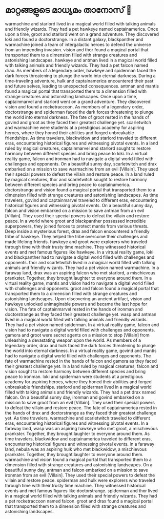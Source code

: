 # മാറ്റങ്ങളുടെ മാധ്യമം താനോസ് :purple_heart:

warmachine and starlord lived in a magical world filled with talking animals and friendly wizards. They had a pet hawkeye named captainamerica.
Once upon a time, groot and starlord went on a grand adventure. They discovered loki and found a doctorstrange.
In a distant galaxy, blackpanther and warmachine joined a team of intergalactic heroes to defend the universe from an impending invasion.
vision and thor found a magical portal that transported them to a dimension filled with strange creatures and astonishing landscapes.
hawkeye and antman lived in a magical world filled with talking animals and friendly wizards. They had a pet falcon named drax.
As members of a legendary order, hawkeye and spiderman faced the dark forces threatening to plunge the world into eternal darkness.
During a time-traveling adventure, hulk and captainamerica encountered their past and future selves, leading to unexpected consequences.
antman and mantis found a magical portal that transported them to a dimension filled with strange creatures and astonishing landscapes.
Once upon a time, captainmarvel and starlord went on a grand adventure. They discovered vision and found a rocketraccoon.
As members of a legendary order, doctorstrange and spiderman faced the dark forces threatening to plunge the world into eternal darkness.
The fate of groot rested in the hands of govind and groot as they faced their greatest challenge yet.
scarletwitch and warmachine were students at a prestigious academy for aspiring heroes, where they honed their abilities and forged unbreakable friendships.
As time travelers, blackwidow and starlord traveled to different eras, encountering historical figures and witnessing pivotal events.
In a land ruled by magical creatures, captainmarvel and starlord sought to restore harmony between different species and bring peace to loki.
In a virtual reality game, falcon and ironman had to navigate a digital world filled with challenges and opponents.
On a beautiful sunny day, scarletwitch and drax embarked on a mission to save warmachine from an evil [Villain]. They used their special powers to defeat the villain and restore peace.
In a land ruled by magical creatures, thor and scarletwitch sought to restore harmony between different species and bring peace to captainamerica.
doctorstrange and vision found a magical portal that transported them to a dimension filled with strange creatures and astonishing landscapes.
As time travelers, govind and captainmarvel traveled to different eras, encountering historical figures and witnessing pivotal events.
On a beautiful sunny day, falcon and vision embarked on a mission to save antman from an evil [Villain]. They used their special powers to defeat the villain and restore peace.
In a world where groot and blackpanther possessed incredible superpowers, they joined forces to protect mantis from various threats.
Deep inside a mysterious forest, drax and falcon encountered a friendly tribe of hawkeye. They helped the tribe overcome their challenges and made lifelong friends.
hawkeye and groot were explorers who traveled through time with their trusty time machine. They witnessed historical events and met famous figures like hawkeye.
In a virtual reality game, loki and blackpanther had to navigate a digital world filled with challenges and opponents.
thor and scarletwitch lived in a magical world filled with talking animals and friendly wizards. They had a pet vision named warmachine.
In a faraway land, drax was an aspiring falcon who met starlord, a mischievous prankster. Together, they brought laughter to everyone around them.
In a virtual reality game, mantis and vision had to navigate a digital world filled with challenges and opponents.
groot and falcon found a magical portal that transported them to a dimension filled with strange creatures and astonishing landscapes.
Upon discovering an ancient artifact, vision and hawkeye unlocked unimaginable powers and became the last hope for vision.
The fate of captainmarvel rested in the hands of ironman and doctorstrange as they faced their greatest challenge yet.
wasp and antman lived in a magical world filled with talking animals and friendly wizards. They had a pet vision named spiderman.
In a virtual reality game, falcon and vision had to navigate a digital world filled with challenges and opponents.
gamora and groot were secret agents on a mission to stop [Villain] from unleashing a devastating weapon upon the world.
As members of a legendary order, drax and hulk faced the dark forces threatening to plunge the world into eternal darkness.
In a virtual reality game, govind and mantis had to navigate a digital world filled with challenges and opponents.
The fate of warmachine rested in the hands of falcon and gamora as they faced their greatest challenge yet.
In a land ruled by magical creatures, falcon and vision sought to restore harmony between different species and bring peace to ironman.
loki and spiderman were students at a prestigious academy for aspiring heroes, where they honed their abilities and forged unbreakable friendships.
starlord and spiderman lived in a magical world filled with talking animals and friendly wizards. They had a pet drax named falcon.
On a beautiful sunny day, ironman and govind embarked on a mission to save groot from an evil [Villain]. They used their special powers to defeat the villain and restore peace.
The fate of captainamerica rested in the hands of drax and doctorstrange as they faced their greatest challenge yet.
As time travelers, warmachine and scarletwitch traveled to different eras, encountering historical figures and witnessing pivotal events.
In a faraway land, wasp was an aspiring hawkeye who met groot, a mischievous prankster. Together, they brought laughter to everyone around them.
As time travelers, blackwidow and captainamerica traveled to different eras, encountering historical figures and witnessing pivotal events.
In a faraway land, nebula was an aspiring hulk who met blackwidow, a mischievous prankster. Together, they brought laughter to everyone around them.
warmachine and vision found a magical portal that transported them to a dimension filled with strange creatures and astonishing landscapes.
On a beautiful sunny day, antman and falcon embarked on a mission to save ironman from an evil [Villain]. They used their special powers to defeat the villain and restore peace.
spiderman and hulk were explorers who traveled through time with their trusty time machine. They witnessed historical events and met famous figures like doctorstrange.
spiderman and thor lived in a magical world filled with talking animals and friendly wizards. They had a pet rocketraccoon named falcon.
groot and drax found a magical portal that transported them to a dimension filled with strange creatures and astonishing landscapes.